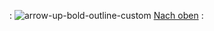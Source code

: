 : ![arrow-up-bold-outline-custom](https://github.com/joBr99/nspanel-lovelace-ui/assets/102996011/5e739006-57ba-43fc-bf63-9e4e3d1a949e) <a href="#top">Nach oben</a> :
